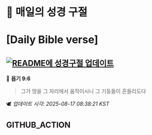 # 🙏 매일의 성경 구절
# [Daily Bible verse]
## [![README에 성경구절 업데이트](https://github.com/DONGSUKA/first_test/actions/workflows/update-readme-bible.yml/badge.svg)](https://github.com/DONGSUKA/first_test/actions/workflows/update-readme-bible.yml)
<!-- START_BIBLE_VERSE -->
📖 **욥기 9:6**
> 그가 땅을 그 자리에서 움직이시니 그 기둥들이 흔들리도다

🕊️ _업데이트 시각: 2025-08-17 08:38:21 KST_
  <!-- END_BIBLE_VERSE -->
## GITHUB_ACTION
